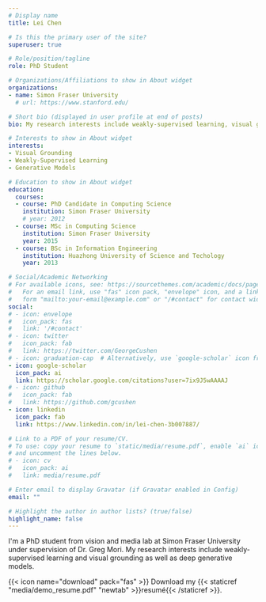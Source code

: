 ```yaml
---
# Display name
title: Lei Chen

# Is this the primary user of the site?
superuser: true

# Role/position/tagline
role: PhD Student

# Organizations/Affiliations to show in About widget
organizations:
- name: Simon Fraser University
  # url: https://www.stanford.edu/

# Short bio (displayed in user profile at end of posts)
bio: My research interests include weakly-supervised learning, visual grounding and generative models.

# Interests to show in About widget
interests:
- Visual Grounding
- Weakly-Supervised Learning
- Generative Models

# Education to show in About widget
education:
  courses:
  - course: PhD Candidate in Computing Science
    institution: Simon Fraser University
    # year: 2012
  - course: MSc in Computing Science
    institution: Simon Fraser University
    year: 2015
  - course: BSc in Information Engineering
    institution: Huazhong University of Science and Techology
    year: 2013

# Social/Academic Networking
# For available icons, see: https://sourcethemes.com/academic/docs/page-builder/#icons
#   For an email link, use "fas" icon pack, "envelope" icon, and a link in the
#   form "mailto:your-email@example.com" or "/#contact" for contact widget.
social:
# - icon: envelope
#   icon_pack: fas
#   link: '/#contact'
# - icon: twitter
#   icon_pack: fab
#   link: https://twitter.com/GeorgeCushen
# - icon: graduation-cap  # Alternatively, use `google-scholar` icon from `ai` icon pack
- icon: google-scholar
  icon_pack: ai
  link: https://scholar.google.com/citations?user=7ix9J5wAAAAJ
# - icon: github
#   icon_pack: fab
#   link: https://github.com/gcushen
- icon: linkedin
  icon_pack: fab
  link: https://www.linkedin.com/in/lei-chen-3b007887/

# Link to a PDF of your resume/CV.
# To use: copy your resume to `static/media/resume.pdf`, enable `ai` icons in `params.toml`, 
# and uncomment the lines below.
# - icon: cv
#   icon_pack: ai
#   link: media/resume.pdf

# Enter email to display Gravatar (if Gravatar enabled in Config)
email: ""

# Highlight the author in author lists? (true/false)
highlight_name: false
---
```


I'm a PhD student from vision and media lab at Simon Fraser University under supervision of Dr. Greg Mori. My research interests include weakly-supervised learning and visual grounding as well as deep generative models.

{{< icon name="download" pack="fas" >}} Download my {{< staticref "media/demo_resume.pdf" "newtab" >}}resumé{{< /staticref >}}.
